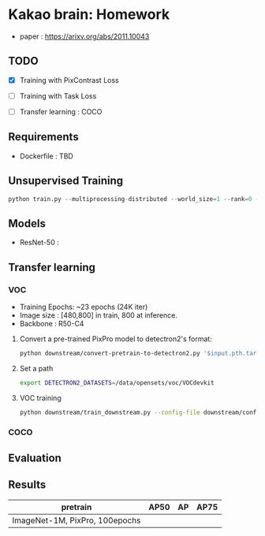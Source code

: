 # Kakao brain: Homework
* paper : https://arixv.org/abs/2011.10043



## TODO

- [x] Training with PixContrast Loss
- [ ] Training with Task Loss
- [ ] Transfer learning : COCO 



## Requirements

* Dockerfile : TBD

  

## Unsupervised Training 

```python
python train.py --multiprocessing-distributed --world_size=1 --rank=0 --train_path='$datapath' --batch_size=512
```



## Models

* ResNet-50 : 

  

## Transfer learning

### VOC
* Training Epochs: ~23 epochs (24K iter)
* Image size : [480,800] in train, 800 at inference.
* Backbone : R50-C4



1. Convert a pre-trained PixPro model to detectron2's format:

   ```bash
   python downstream/convert-pretrain-to-detectron2.py '$input.pth.tar' pixpro_voc.pkl
   ```

   

2. Set a path

   ```bash
   export DETECTRON2_DATASETS=/data/opensets/voc/VOCdevkit
   ```

   

3. VOC training

   ```bash
   python downstream/train_downstream.py --config-file downstream/configs/pascal_voc_R_50_C4_24k.yaml --num-gpus 4 MODEL.WEIGHTS downstream/pixpro_voc.pkl
   ```




### COCO



## Evaluation





## Results

| pretrain                       | AP50 | AP   | AP75 |
| ------------------------------ | ---- | ---- | ---- |
| ImageNet-1M, PixPro, 100epochs |      |      |      |

